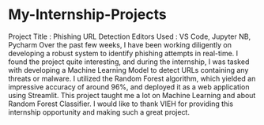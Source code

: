 # My-Internship-Projects
Project Title : Phishing URL Detection
Editors Used : VS Code, Jupyter NB, Pycharm
Over the past few weeks, I have been working diligently on developing a robust system to identify phishing attempts in real-time. I found the project quite interesting, and during the internship, I was tasked with developing a Machine Learning Model to detect URLs containing any threats or malware. I utilized the Random Forest algorithm, which yielded an impressive accuracy of around 96%, and deployed it as a web application using Streamlit.
This project taught me a lot on Machine Learning and about Random Forest Classifier. I would like to thank VIEH for providing this internship opportunity and making such a great project.
